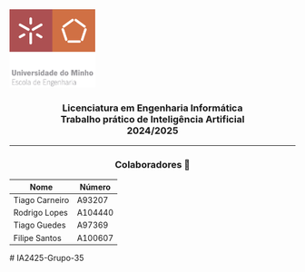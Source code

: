 <img src='uminho_eng.png' width="30%"/>

<h3 align="center">Licenciatura em Engenharia Informática <br> Trabalho prático de Inteligência Artificial <br> 2024/2025 </h3>

---

<h3 align="center"> Colaboradores &#129309 </h2>

<div align="center">

| Nome           | Número  |
| -------------- | ------- |
| Tiago Carneiro | A93207  |
| Rodrigo Lopes  | A104440 |
| Tiago Guedes   | A97369  |
| Filipe Santos  | A100607 |

</div>
# IA2425-Grupo-35
